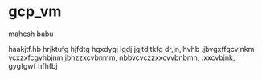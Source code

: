 # gcp_vm


mahesh babu

haakjtf.hb
hrjktufg
hjfdtg
hgxdygj
lgdj
jgjtdjtkfg
dr,jn,lhvhb
.jbvgxffgcvjnkm
vcxzxfcgvhbjnm
jbhzzxcvbnmm,
nbbvcvczzxxcvvbnbmn,
.xxcvbjnk,
gygfgwf
hfhfbj
